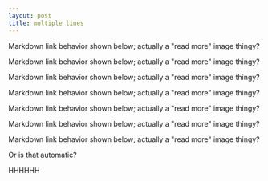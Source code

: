 ```yaml
---
layout: post
title: multiple lines
---
```



Markdown link behavior shown below; actually a "read more" image thingy?

Markdown link behavior shown below; actually a "read more" image thingy?

Markdown link behavior shown below; actually a "read more" image thingy?

Markdown link behavior shown below; actually a "read more" image thingy?

Markdown link behavior shown below; actually a "read more" image thingy?

Markdown link behavior shown below; actually a "read more" image thingy?

Markdown link behavior shown below; actually a "read more" image thingy?

Or is that automatic?

HHHHHH

